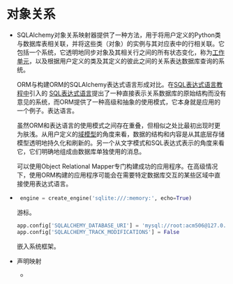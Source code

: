 # 对象关系

- SQLAlchemy对象关系映射器提供了一种方法，用于将用户定义的Python类与数据库表相关联，并将这些类（对象）的实例与其对应表中的行相关联。它包括一个系统，它透明地同步对象及其相关行之间的所有状态变化，称为[工作单元](https://docs.sqlalchemy.org/en/13/glossary.html#term-unit-of-work)，以及根据用户定义的类及其定义的彼此之间的关系表达数据库查询的系统。

  ORM与构建ORM的SQLAlchemy表达式语言形成对比。在[SQL表达式语言教程中](https://docs.sqlalchemy.org/en/13/core/tutorial.html)引入的 [SQL表达式语言](https://docs.sqlalchemy.org/en/13/core/tutorial.html)提出了一种直接表示关系数据库的原始结构而没有意见的系统，而ORM提供了一种高级和抽象的使用模式，它本身就是应用的一个例子。表达语言。

  虽然ORM和表达语言的使用模式之间存在重叠，但相似之处比最初出现时更为肤浅。从用户定义的[域模型](https://docs.sqlalchemy.org/en/13/glossary.html#term-domain-model)的角度来看，数据的结构和内容是从其底层存储模型透明地持久化和刷新的。另一个从文字模式和SQL表达式表示的角度来看它，它们明确地组成由数据库单独使用的消息。

  可以使用Object Relational Mapper专门构建成功的应用程序。在高级情况下，使用ORM构建的应用程序可能会在需要特定数据库交互的某些区域中直接使用表达式语言。
  
- ```py
   engine = create_engine('sqlite:///:memory:', echo=True)
  ```

  游标。

  ```py
  app.config['SQLALCHEMY_DATABASE_URI'] = 'mysql://root:acm506@127.0.0.1/ojdata'
  app.config['SQLALCHEMY_TRACK_MODIFICATIONS'] = False
  ```

  嵌入系统框架。

- 声明映射

  - 